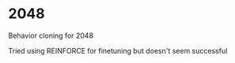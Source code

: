 # 2048

Behavior cloning for 2048

Tried using REINFORCE for finetuning but doesn't seem successful
